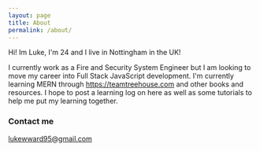 ```yaml
---
layout: page
title: About
permalink: /about/
---
```


Hi! Im Luke, I'm 24 and I live in Nottingham in the UK!

I currently work as a Fire and Security System Engineer but I am looking to move my career into Full Stack JavaScript development. I'm currently learning MERN through https://teamtreehouse.com and other books and resources. I hope to post a learning log on here as well as some tutorials to help me put my learning together.

### Contact me

[lukewward95@gmail.com](mailto:email@domain.com)
